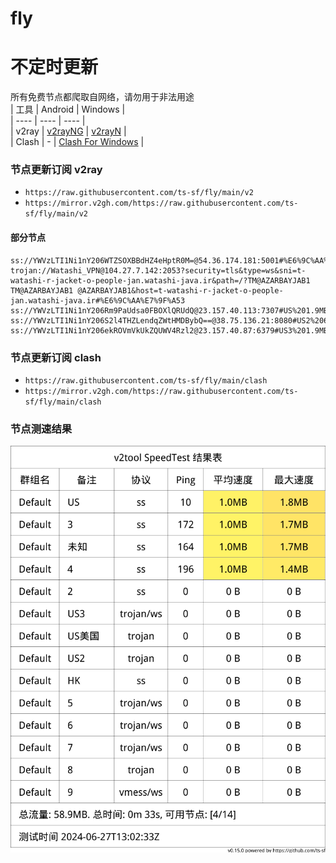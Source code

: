 # fly
# 不定时更新
所有免费节点都爬取自网络，请勿用于非法用途  
|  工具  | Android  | Windows  |  
|  ----  | ----   | ----  |  
| v2ray  | [v2rayNG](https://github.com/2dust/v2rayNG/releases) | [v2rayN](https://github.com/2dust/v2rayN/releases) |  
| Clash  | - | [Clash For Windows](https://github.com/2dust/clashN/releases) | 
  
### 节点更新订阅  v2ray
- `https://raw.githubusercontent.com/ts-sf/fly/main/v2`  
- `https://mirror.v2gh.com/https://raw.githubusercontent.com/ts-sf/fly/main/v2`  

#### 部分节点  
``` 
ss://YWVzLTI1Ni1nY206WTZSOXBBdHZ4eHptR0M=@54.36.174.181:5001#%E6%9C%AA%E7%9F%A52%201.8MB%2Fs
trojan://Watashi_VPN@104.27.7.142:2053?security=tls&type=ws&sni=t-watashi-r-jacket-o-people-jan.watashi-java.ir&path=/?TM@AZARBAYJAB1 TM@AZARBAYJAB1 @AZARBAYJAB1&host=t-watashi-r-jacket-o-people-jan.watashi-java.ir#%E6%9C%AA%E7%9F%A53
ss://YWVzLTI1Ni1nY206Rm9PaUdsa0FBOXlQRUdQ@23.157.40.113:7307#US%201.9MB%2Fs
ss://YWVzLTI1Ni1nY206S2l4THZLendqZWtHMDBybQ==@38.75.136.21:8080#US2%20650.8KB%2Fs
ss://YWVzLTI1Ni1nY206ekROVmVkUkZQUWV4Rzl2@23.157.40.87:6379#US3%201.9MB%2Fs
```
### 节点更新订阅  clash
- `https://raw.githubusercontent.com/ts-sf/fly/main/clash`  
- `https://mirror.v2gh.com/https://raw.githubusercontent.com/ts-sf/fly/main/clash`  

### 节点测速结果
![image](traffic.png)
